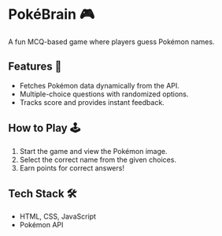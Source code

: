 # PokéBrain 🎮
A fun MCQ-based game where players guess Pokémon names.

## Features 🚀
- Fetches Pokémon data dynamically from the API.
- Multiple-choice questions with randomized options.
- Tracks score and provides instant feedback.

## How to Play 🕹️
1. Start the game and view the Pokémon image.
2. Select the correct name from the given choices.
3. Earn points for correct answers!

## Tech Stack 🛠️
- HTML, CSS, JavaScript
- Pokémon API
